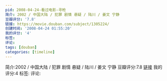 ```yaml
---
pid: 2008-04-24-看过电影-寻枪
简介: 2002 / 中国大陆 / 犯罪 剧情 悬疑 / 陆川 / 姜文 宁静
豆瓣评分: '7.8'
链接: https://movie.douban.com/subject/1305224/
创建时间: '2008-04-24 01:55:20'
我的评分: '4'
标签:
评论:
tags: [douban]
categories: [timeline]
---
```

简介:2002 / 中国大陆 / 犯罪 剧情 悬疑 / 陆川 / 姜文 宁静
豆瓣评分:7.8
[链接](https://movie.douban.com/subject/1305224/)
我的评分:4
标签:
评论:
